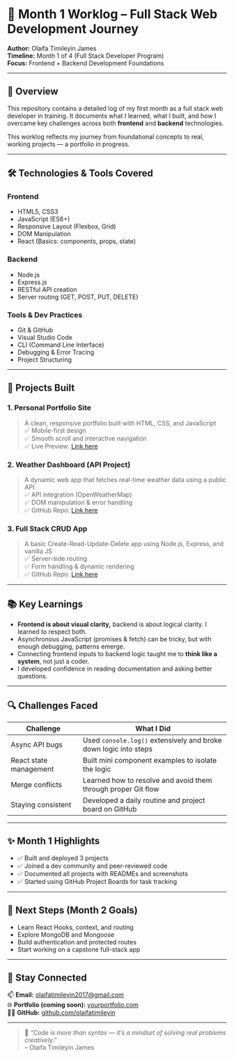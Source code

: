
# 📘 Month 1 Worklog – Full Stack Web Development Journey

**Author:** Olaifa Timileyin James  
**Timeline:** Month 1 of 4 (Full Stack Developer Program)  
**Focus:** Frontend + Backend Development Foundations  

---

## 🧠 Overview

This repository contains a detailed log of my first month as a full stack web developer in training. It documents what I learned, what I built, and how I overcame key challenges across both **frontend** and **backend** technologies.

This worklog reflects my journey from foundational concepts to real, working projects — a portfolio in progress.

---

## 🛠️ Technologies & Tools Covered

### Frontend
- HTML5, CSS3
- JavaScript (ES6+)
- Responsive Layout (Flexbox, Grid)
- DOM Manipulation
- React (Basics: components, props, state)

### Backend
- Node.js
- Express.js
- RESTful API creation
- Server routing (GET, POST, PUT, DELETE)

### Tools & Dev Practices
- Git & GitHub
- Visual Studio Code
- CLI (Command Line Interface)
- Debugging & Error Tracing
- Project Structuring

---

## 🚀 Projects Built

### 1. **Personal Portfolio Site**
> A clean, responsive portfolio built with HTML, CSS, and JavaScript  
> ✅ Mobile-first design  
> ✅ Smooth scroll and interactive navigation  
> ✅ Live Preview: [Link here]()

### 2. **Weather Dashboard (API Project)**
> A dynamic web app that fetches real-time weather data using a public API  
> ✅ API integration (OpenWeatherMap)  
> ✅ DOM manipulation & error handling  
> ✅ GitHub Repo: [Link here]()

### 3. **Full Stack CRUD App**
> A basic Create-Read-Update-Delete app using Node.js, Express, and vanilla JS  
> ✅ Server-side routing  
> ✅ Form handling & dynamic rendering  
> ✅ GitHub Repo: [Link here]()

---

## 📚 Key Learnings

- **Frontend is about visual clarity,** backend is about logical clarity. I learned to respect both.  
- Asynchronous JavaScript (promises & fetch) can be tricky, but with enough debugging, patterns emerge.  
- Connecting frontend inputs to backend logic taught me to **think like a system**, not just a coder.  
- I developed confidence in reading documentation and asking better questions.

---

## 🔍 Challenges Faced

| Challenge | What I Did |
|----------|------------|
| Async API bugs | Used `console.log()` extensively and broke down logic into steps |
| React state management | Built mini component examples to isolate the logic |
| Merge conflicts | Learned how to resolve and avoid them through proper Git flow |
| Staying consistent | Developed a daily routine and project board on GitHub |

---

## ✨ Month 1 Highlights

- ✅ Built and deployed 3 projects  
- ✅ Joined a dev community and peer-reviewed code  
- ✅ Documented all projects with READMEs and screenshots  
- ✅ Started using GitHub Project Boards for task tracking

---

## 🎯 Next Steps (Month 2 Goals)

- Learn React Hooks, context, and routing  
- Explore MongoDB and Mongoose  
- Build authentication and protected routes  
- Start working on a capstone full-stack app

---

## 📌 Stay Connected

📫 **Email:** olaifatimileyin2017@gmail.com   
🌐 **Portfolio (coming soon):** [yourportfolio.com]()  
🧑‍💻 **GitHub:** [github.com/olaifatimileyin](https://github.com/olaifatimileyin)

---

> 💬 *“Code is more than syntax — it’s a mindset of solving real problems creatively.”*  
> – Olaifa Timileyin James

